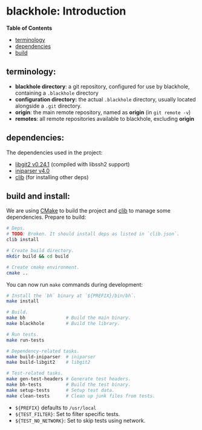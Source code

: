 # blackhole: Introduction

**Table of Contents**

* [terminology](#terms)
* [dependencies](#deps)
* [build](#build)


<a name="terms"></a>
## terminology:

* **blackhole directory**: a git repository, configured for use by
  blackhole, containing a `.blackhole` directory
* **configuration directory:** the actual `.blackhole` directory,
  usually located alongside a `.git` directory.
* **origin**: the main remote repository, named as **origin**
  (in `git remote -v`)
* **remotes**: all remote repositories available to blackhole, excluding
  **origin**


<a name="deps"></a>
## dependencies:

The dependencies used in the project:

* [libgit2 v0.24.1][libgit2] (compiled with libssh2 support)
* [iniparser v4.0][iniparser]
* [clib][clib] (for installing other deps)


<a name="build"></a>
## build and install:

We are using [CMake][cmake] to build the project
and [clib][clib] to manage some dependencies.
Prepare to build:

```bash
# Deps.
# TODO: Broken. It should install deps as listed in `clib.json`.
clib install

# Create build directory.
mkdir build && cd build

# Create cmake environment.
cmake ..
```

You can now run `make` commands during development:

```bash
# Install the `bh` binary at `${PREFIX}/bin/bh`.
make install

# Build.
make bh               # Build the main binary.
make blackhole        # Build the library.

# Run tests.
make run-tests

# Dependency-related tasks.
make build-iniparser  # iniparser
make build-libgit2    # libgit2

# Test-related tasks.
make gen-test-headers # Generate test headers.
make bh-tests         # Build the test binary.
make setup-tests      # Setup test data.
make clean-tests      # Clean up junk files from tests.
```

* `${PREFIX}` defaults to `/usr/local`
* `${TEST_FILTER}`: Set to filter specific tests.
* `${TEST_NO_NETWORK}`: Set to skip tests using network.

[clib]:https://github.com/clib/clib
[cmake]:https://cmake.org/
[iniparser]:https://github.com/ndevilla/iniparser/releases/tag/v4.0
[libgit2]:https://github.com/libgit2/libgit2/releases/tag/v0.24.1
